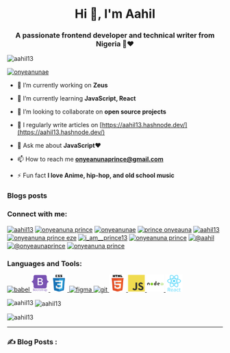 <h1 align="center">Hi 👋, I'm Aahil</h1>
<h3 align="center">A passionate frontend developer and technical writer from Nigeria 🖤❤</h3>

<p align="left"> <img src="https://komarev.com/ghpvc/?username=aahil13&label=Profile%20views&color=0e75b6&style=flat" alt="aahil13" /> </p>

<p align="left"> <a href="https://twitter.com/onyeanunae" target="blank"><img src="https://img.shields.io/twitter/follow/onyeanunae?logo=twitter&style=for-the-badge" alt="onyeanunae" /></a> </p>

- 🔭 I’m currently working on **Zeus**

- 🌱 I’m currently learning **JavaScript, React**

- 👯 I’m looking to collaborate on **open source projects**

- 📝 I regularly write articles on [https://aahil13.hashnode.dev/](https://aahil13.hashnode.dev/)

- 💬 Ask me about **JavaScript❤**

- 📫 How to reach me **onyeanunaprince@gmail.com**

- ⚡ Fun fact **I love Anime, hip-hop, and old school music**

### Blogs posts
<!-- BLOG-POST-LIST:START -->
<!-- BLOG-POST-LIST:END -->

<h3 align="left">Connect with me:</h3>
<p align="left">
<a href="https://codepen.io/aahil13" target="blank"><img align="center" src="https://raw.githubusercontent.com/rahuldkjain/github-profile-readme-generator/master/src/images/icons/Social/codepen.svg" alt="aahil13" height="30" width="40" /></a>
<a href="https://dev.to/onyeanuna prince" target="blank"><img align="center" src="https://raw.githubusercontent.com/rahuldkjain/github-profile-readme-generator/master/src/images/icons/Social/devto.svg" alt="onyeanuna prince" height="30" width="40" /></a>
<a href="https://twitter.com/onyeanunae" target="blank"><img align="center" src="https://raw.githubusercontent.com/rahuldkjain/github-profile-readme-generator/master/src/images/icons/Social/twitter.svg" alt="onyeanunae" height="30" width="40" /></a>
<a href="https://linkedin.com/in/prince onyeauna" target="blank"><img align="center" src="https://raw.githubusercontent.com/rahuldkjain/github-profile-readme-generator/master/src/images/icons/Social/linked-in-alt.svg" alt="prince onyeauna" height="30" width="40" /></a>
<a href="https://codesandbox.com/aahil13" target="blank"><img align="center" src="https://raw.githubusercontent.com/rahuldkjain/github-profile-readme-generator/master/src/images/icons/Social/codesandbox.svg" alt="aahil13" height="30" width="40" /></a>
<a href="https://fb.com/onyeanuna prince eze" target="blank"><img align="center" src="https://raw.githubusercontent.com/rahuldkjain/github-profile-readme-generator/master/src/images/icons/Social/facebook.svg" alt="onyeanuna prince eze" height="30" width="40" /></a>
<a href="https://instagram.com/i_am__prince13" target="blank"><img align="center" src="https://raw.githubusercontent.com/rahuldkjain/github-profile-readme-generator/master/src/images/icons/Social/instagram.svg" alt="i_am__prince13" height="30" width="40" /></a>
<a href="https://dribbble.com/onyeanuna prince" target="blank"><img align="center" src="https://raw.githubusercontent.com/rahuldkjain/github-profile-readme-generator/master/src/images/icons/Social/dribbble.svg" alt="onyeanuna prince" height="30" width="40" /></a>
<a href="https://hashnode.com/@aahil" target="blank"><img align="center" src="https://raw.githubusercontent.com/rahuldkjain/github-profile-readme-generator/master/src/images/icons/Social/hashnode.svg" alt="@aahil" height="30" width="40" /></a>
<a href="https://medium.com/@onyeaunaprince" target="blank"><img align="center" src="https://raw.githubusercontent.com/rahuldkjain/github-profile-readme-generator/master/src/images/icons/Social/medium.svg" alt="@onyeaunaprince" height="30" width="40" /></a>
<a href="https://www.hackerrank.com/onyeanuna prince" target="blank"><img align="center" src="https://raw.githubusercontent.com/rahuldkjain/github-profile-readme-generator/master/src/images/icons/Social/hackerrank.svg" alt="onyeanuna prince" height="30" width="40" /></a>
</p>

<h3 align="left">Languages and Tools:</h3>
<p align="left"> <a href="https://babeljs.io/" target="_blank" rel="noreferrer"> <img src="https://www.vectorlogo.zone/logos/babeljs/babeljs-icon.svg" alt="babel" width="40" height="40"/> </a> <a href="https://getbootstrap.com" target="_blank" rel="noreferrer"> <img src="https://raw.githubusercontent.com/devicons/devicon/master/icons/bootstrap/bootstrap-plain-wordmark.svg" alt="bootstrap" width="40" height="40"/> </a> <a href="https://www.w3schools.com/css/" target="_blank" rel="noreferrer"> <img src="https://raw.githubusercontent.com/devicons/devicon/master/icons/css3/css3-original-wordmark.svg" alt="css3" width="40" height="40"/> </a> <a href="https://www.figma.com/" target="_blank" rel="noreferrer"> <img src="https://www.vectorlogo.zone/logos/figma/figma-icon.svg" alt="figma" width="40" height="40"/> </a> <a href="https://git-scm.com/" target="_blank" rel="noreferrer"> <img src="https://www.vectorlogo.zone/logos/git-scm/git-scm-icon.svg" alt="git" width="40" height="40"/> </a> <a href="https://www.w3.org/html/" target="_blank" rel="noreferrer"> <img src="https://raw.githubusercontent.com/devicons/devicon/master/icons/html5/html5-original-wordmark.svg" alt="html5" width="40" height="40"/> </a> <a href="https://developer.mozilla.org/en-US/docs/Web/JavaScript" target="_blank" rel="noreferrer"> <img src="https://raw.githubusercontent.com/devicons/devicon/master/icons/javascript/javascript-original.svg" alt="javascript" width="40" height="40"/> </a> <a href="https://nodejs.org" target="_blank" rel="noreferrer"> <img src="https://raw.githubusercontent.com/devicons/devicon/master/icons/nodejs/nodejs-original-wordmark.svg" alt="nodejs" width="40" height="40"/> </a> <a href="https://reactjs.org/" target="_blank" rel="noreferrer"> <img src="https://raw.githubusercontent.com/devicons/devicon/master/icons/react/react-original-wordmark.svg" alt="react" width="40" height="40"/> </a> </p>

<p><img align="left" src="https://github-readme-stats.vercel.app/api/top-langs?username=aahil13&show_icons=true&locale=en&layout=compact" alt="aahil13" /></p>

<p>&nbsp;<img align="center" src="https://github-readme-stats.vercel.app/api?username=aahil13&show_icons=true&locale=en" alt="aahil13" /></p>

<p><img align="center" src="https://github-readme-streak-stats.herokuapp.com/?user=aahil13&" alt="aahil13" /></p>

---

### :writing_hand: Blog Posts :
<!-- BLOG-POST-LIST:START -->
<!-- BLOG-POST-LIST:END -->

